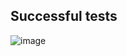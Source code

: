 ## Successful tests
![image](https://user-images.githubusercontent.com/43065890/66350428-ee445300-e963-11e9-8d29-88423bca20a5.png)
